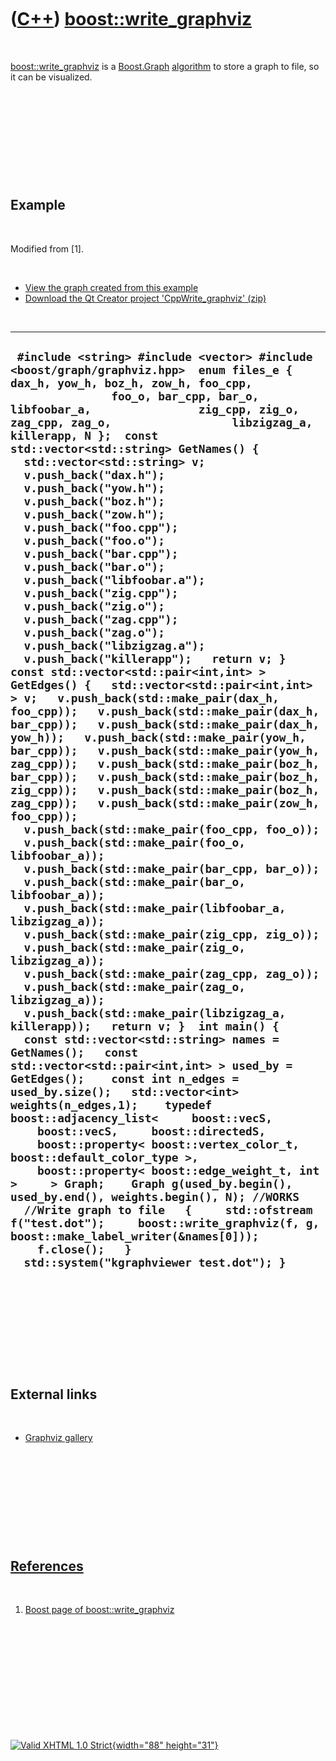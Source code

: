



 

 

 

 

 

([C++](Cpp.htm)) [boost::write\_graphviz](CppWrite_graphviz.htm)
================================================================

 

[boost::write\_graphviz](CppWrite_graphviz.htm) is a
[Boost.Graph](CppGraph.htm) [algorithm](CppAlgorithm.htm) to store a
graph to file, so it can be visualized.

 

 

 

 

 

Example
-------

 

Modified from \[1\].

 

-   [View the graph created from this example](CppWrite_graphviz.png)
-   [Download the Qt Creator project
    'CppWrite\_graphviz' (zip)](CppWrite_graphviz.zip)

 

  ---------------------------------------------------------------------------------------------------------------------------------------------------------------------------------------------------------------------------------------------------------------------------------------------------------------------------------------------------------------------------------------------------------------------------------------------------------------------------------------------------------------------------------------------------------------------------------------------------------------------------------------------------------------------------------------------------------------------------------------------------------------------------------------------------------------------------------------------------------------------------------------------------------------------------------------------------------------------------------------------------------------------------------------------------------------------------------------------------------------------------------------------------------------------------------------------------------------------------------------------------------------------------------------------------------------------------------------------------------------------------------------------------------------------------------------------------------------------------------------------------------------------------------------------------------------------------------------------------------------------------------------------------------------------------------------------------------------------------------------------------------------------------------------------------------------------------------------------------------------------------------------------------------------------------------------------------------------------------------------------------------------------------------------------------------------------------------------------------------------------------------------------------------------------------------------------------------------------------------------------------------------------------------------------------------------------------------------------------------------------------------------------------------------------------------------------------------------------------------------------------------------------------------------------------------------------------
  ` #include <string> #include <vector> #include <boost/graph/graphviz.hpp>  enum files_e { dax_h, yow_h, boz_h, zow_h, foo_cpp,                foo_o, bar_cpp, bar_o, libfoobar_a,                zig_cpp, zig_o, zag_cpp, zag_o,                  libzigzag_a, killerapp, N };  const std::vector<std::string> GetNames() {   std::vector<std::string> v;   v.push_back("dax.h");   v.push_back("yow.h");   v.push_back("boz.h");   v.push_back("zow.h");   v.push_back("foo.cpp");   v.push_back("foo.o");   v.push_back("bar.cpp");   v.push_back("bar.o");   v.push_back("libfoobar.a");   v.push_back("zig.cpp");   v.push_back("zig.o");   v.push_back("zag.cpp");   v.push_back("zag.o");   v.push_back("libzigzag.a");   v.push_back("killerapp");   return v; }  const std::vector<std::pair<int,int> > GetEdges() {   std::vector<std::pair<int,int> > v;   v.push_back(std::make_pair(dax_h, foo_cpp));   v.push_back(std::make_pair(dax_h, bar_cpp));   v.push_back(std::make_pair(dax_h, yow_h));   v.push_back(std::make_pair(yow_h, bar_cpp));   v.push_back(std::make_pair(yow_h, zag_cpp));   v.push_back(std::make_pair(boz_h, bar_cpp));   v.push_back(std::make_pair(boz_h, zig_cpp));   v.push_back(std::make_pair(boz_h, zag_cpp));   v.push_back(std::make_pair(zow_h, foo_cpp));   v.push_back(std::make_pair(foo_cpp, foo_o));   v.push_back(std::make_pair(foo_o, libfoobar_a));   v.push_back(std::make_pair(bar_cpp, bar_o));   v.push_back(std::make_pair(bar_o, libfoobar_a));   v.push_back(std::make_pair(libfoobar_a, libzigzag_a));   v.push_back(std::make_pair(zig_cpp, zig_o));   v.push_back(std::make_pair(zig_o, libzigzag_a));   v.push_back(std::make_pair(zag_cpp, zag_o));   v.push_back(std::make_pair(zag_o, libzigzag_a));   v.push_back(std::make_pair(libzigzag_a, killerapp));   return v; }  int main() {   const std::vector<std::string> names = GetNames();   const std::vector<std::pair<int,int> > used_by = GetEdges();    const int n_edges = used_by.size();   std::vector<int> weights(n_edges,1);    typedef boost::adjacency_list<     boost::vecS,     boost::vecS,     boost::directedS,     boost::property< boost::vertex_color_t, boost::default_color_type >,     boost::property< boost::edge_weight_t, int >     > Graph;    Graph g(used_by.begin(), used_by.end(), weights.begin(), N); //WORKS    //Write graph to file   {     std::ofstream f("test.dot");     boost::write_graphviz(f, g, boost::make_label_writer(&names[0]));     f.close();   }    std::system("kgraphviewer test.dot"); }`
  ---------------------------------------------------------------------------------------------------------------------------------------------------------------------------------------------------------------------------------------------------------------------------------------------------------------------------------------------------------------------------------------------------------------------------------------------------------------------------------------------------------------------------------------------------------------------------------------------------------------------------------------------------------------------------------------------------------------------------------------------------------------------------------------------------------------------------------------------------------------------------------------------------------------------------------------------------------------------------------------------------------------------------------------------------------------------------------------------------------------------------------------------------------------------------------------------------------------------------------------------------------------------------------------------------------------------------------------------------------------------------------------------------------------------------------------------------------------------------------------------------------------------------------------------------------------------------------------------------------------------------------------------------------------------------------------------------------------------------------------------------------------------------------------------------------------------------------------------------------------------------------------------------------------------------------------------------------------------------------------------------------------------------------------------------------------------------------------------------------------------------------------------------------------------------------------------------------------------------------------------------------------------------------------------------------------------------------------------------------------------------------------------------------------------------------------------------------------------------------------------------------------------------------------------------------------------------

 

 

 

 

 

External links
--------------

 

-   [Graphviz gallery](http://www.graphviz.org/Gallery.php)

 

 

 

 

 

[References](CppReferences.htm)
-------------------------------

 

1.  [Boost page of
    boost::write\_graphviz](http://www.boost.org/doc/libs/1_44_0/libs/graph/doc/write-graphviz.html)

 

 

 

 

 





 

[![Valid XHTML 1.0 Strict](valid-xhtml10.png){width="88"
height="31"}](http://validator.w3.org/check?uri=referer)
